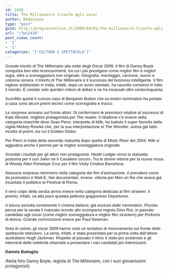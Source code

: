 ```yaml
---
id: 2418
title: The Millionaire trionfa agli oscar
author: Redazione
type: "post"
guid: http://progressonline.it/2009/04/01/the-millionaire-trionfa-agli-oscar/
url: "/?p=2418"
post_views_count:
- '1'
- '1'
categories: "['CULTURA E SPETTACOLO']"
---
```


<font face="Tahoma, sans-serif"><font size="2">Grande trionfo di The Millionaire alla notte degli Oscar 2009. Il film di Danny Boyle conquista ben otto riconoscimenti, tra cui i più prestigiosi come miglior film e miglior regia, oltre a sceneggiatura non originale, fotografia, montaggio, canzone, suono e colonna sonora. Il trionfo di The Millionaire è il successo del business intelligente. Il film inglese ambientato in India, infatti, dopo un avvio stentato, ha raccolto consensi in tutto il mondo. È costato solo quindici milioni di dollari e ne ha incassati oltre centocinquanta. </font></font>

<font face="Tahoma, sans-serif"><font size="2">Sconfitto quindi Il curioso caso di Benjamin Button che su tredici nomination ha portato a casa sono alcuni premi tecnici come scenografia e trucco. </font></font>

<font face="Tahoma, sans-serif"><font size="2">Le sorprese arrivano sul fronte attori. Si confermano le previsioni relative al successo di Kate Winslet, migliore protagonista per The reader. Il ribaltone c’è invece nella categoria maschile dove Sean Penn, interprete di Milk, ha battuto il super favorito della vigilia Mickey Rourke che, per la sua interpretazione in The Wrestler, <span style="font-style: normal">aveva già fatto incetta di premi, tra cui il Golden Globe.</span></font></font>

<font face="Tahoma, sans-serif"><font size="2"><span style="font-style: normal">Per Penn si tratta della seconda statuetta dopo quella di </span>Mistic River<span style="font-style: normal"> del 2004. </span>Milk <span style="font-style: normal">si aggiudica anche il premio per la miglior sceneggiatura originale.</span></font></font>

<font face="Tahoma, sans-serif"><font size="2"><span style="font-style: normal">Scontati i risultati per gli attori non protagonisti. Heath Ledger vince la statuetta postuma per il suo Joker ne </span>Il Cavaliere oscuro. <span style="font-style: normal">Tra le donne vittorie per la nuova musa di Woody Allen Penelope Cruz per il film </span>Vicky Cristina Barcelona<span style="font-style: normal">. </span></font></font>

<font face="Tahoma, sans-serif"><font size="2"><span style="font-style: normal">Nessuna sorpresa nemmeno nella categoria dei film d’animazione. A prevalere come da pronostico è </span>Wall-E<span style="font-style: normal">. Nei documentari, invece, vittoria per Men on fire che aveva già incantato il pubblico al Festival di Roma.</span></font></font>

<font face="Tahoma, sans-serif"><font size="2"><span style="font-style: normal">Il vero colpo della serata arriva invece nella categoria dedicata ai film stranieri. Il premio, infatti, va alla poco quotata pellicola giapponese </span>Departures.</font></font>

<font face="Tahoma, sans-serif"><font size="2">A bocca asciutta ovviamente il cinema italiano, già escluso dalle nomination. Piccola pecca per la serata il mancato ricordo allo scomparso regista Dino Risi, in passato candidato agli oscar (come miglior sceneggiatura e miglior film straniero) per Profumo di donna. Grande commozione invece per Paul Newman. </font></font>

<font face="Tahoma, sans-serif"><font size="2">Nota di colore, gli oscar 2009 hanno visto un tentativo di rinnovamento sul fronte dello spettacolo televisivo. La serta, infatti, è stata presentata per la prima volta dall’attore australiano Hugh Jackman. Rispetto al passato il ritmo è stato più sostenuto e gli interventi delle celebrità chiamate a presentare i vari candidati più interessanti. </font></font>

<font face="Tahoma, sans-serif"><font size="2">**Daniele Battaglia**</font></font>

<font size="2">(Nella foto Danny Boyle, regista di The Millionaire, con i suoi giovanissimi protagonisti)</font>